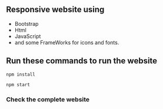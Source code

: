 ## Responsive website using

- Bootstrap
- Html
- JavaScript
- and some FrameWorks for icons and fonts.

## Run these commands to run the website

`npm install`

`npm start`

### Check the complete website
